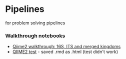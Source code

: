 # Pipelines
for problem solving pipelines


### Walkthrough notebooks
* [Qiime2 walkthrough: 16S, ITS and merged kingdoms](https://bdmonus.github.io/Pipelines/QIIME2_Walkthrough.html)
* [QIIME2 test](https://bdmonus.github.io/Pipelines/docs/QIIME2_Walkthrough1.html) - saved .rmd as .html (test didn't work)
